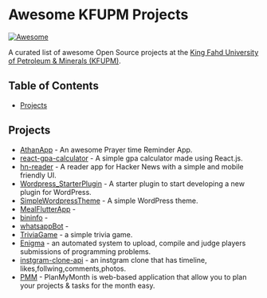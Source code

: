 # Awesome KFUPM Projects
[![Awesome](https://cdn.rawgit.com/sindresorhus/awesome/d7305f38d29fed78fa85652e3a63e154dd8e8829/media/badge.svg)](https://github.com/sindresorhus/awesome)

A curated list of awesome Open Source projects at the [King Fahd University of Petroleum & Minerals (KFUPM)](https://kfupm.edu.sa/).

## Table of Contents

* [Projects](#Projects)

## Projects

* [AthanApp](https://github.com/ipkalid/AthanApp) - An awesome Prayer time Reminder App.
* [react-gpa-calculator](https://github.com/mrbasel/react-gpa-calculator) - A simple gpa calculator made using React.js.
* [hn-reader](https://github.com/mrbasel/hn-reader) - A reader app for Hacker News with a simple and mobile friendly UI.
* [Wordpress_StarterPlugin](https://github.com/AbdulazizYas/Wordpress_StarterPlugin) - A starter plugin to start developing a new plugin for WordPress.
* [SimpleWordpressTheme](https://github.com/AbdulazizYas/SimpleWordpressTheme) - A simple WordPress theme.
* [MealFlutterApp](https://github.com/AbdulazizYas/MealFlutterApp) -
* [bininfo](https://github.com/soraxksa/bininfo) -
* [whatsappBot](https://github.com/soraxksa/whatsappBot) - 
* [TriviaGame](https://github.com/Modalessi/TriviaGame) - a simple trivia game.
* [Enigma](https://github.com/mohalobaidi/Enigma) - an automated system to upload, compile and judge players submissions of programming problems.
* [instgram-clone-api](https://github.com/ziyad00/instgram-clone-api) - an instgram clone that has timeline, likes,follwing,comments,photos.
* [PMM](https://github.com/Oss/PlanMyMonth) - PlanMyMonth is web-based application that allow you to plan your projects & tasks for the month easy.
